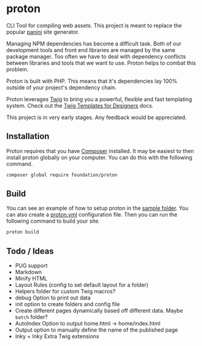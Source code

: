 # proton

CLI Tool for compiling web assets. This project is meant to replace the popular [panini](https://github.com/foundation/panini) site generator.

Managing NPM dependencies has become a difficult task. Both of our development
tools and front end libraries are managed by the same package manager. Too often
we have to deal with dependency conflicts between libraries and tools that we
want to use. Proton helps to combat this problem.

Proton is built with PHP. This means that it's dependencies lay 100% outside of
your project's dependency chain.

Proton leverages [Twig](https://twig.symfony.com) to bring you a powerful, flexible
and fast templating system. Check out the [Twig Templates for Designers](https://twig.symfony.com/doc/3.x/templates.html) docs.

This project is in very early stages. Any feedback would be appreciated.

## Installation

Proton requires that you have [Composer](https://getcomposer.org) installed. It may be easiest to then install proton globally on your computer. You can do this with the following command.

```sh
composer global require foundation/proton
```

## Build

You can see an example of how to setup proton in the [sample folder](https://github.com/foundation/proton/tree/master/sample). You can also create a [proton.yml](https://github.com/foundation/proton/blob/master/proton.yml) configuration file. Then you can run the following command to build your site.

```sh
proton build
```

## Todo / Ideas

* PUG support
* Markdown
* Minify HTML
* Layout Rules (config to set default layout for a folder)
* Helpers folder for custom Twig macros?
* debug Option to print out data
* init option to create folders and config file
* Create different pages dynamically based off different data. Maybe `batch` folder?
* AutoIndex Option to output home.html -> home/index.html
* Output option to manually define the name of the published page
* Inky + Inky Extra Twig extensions
